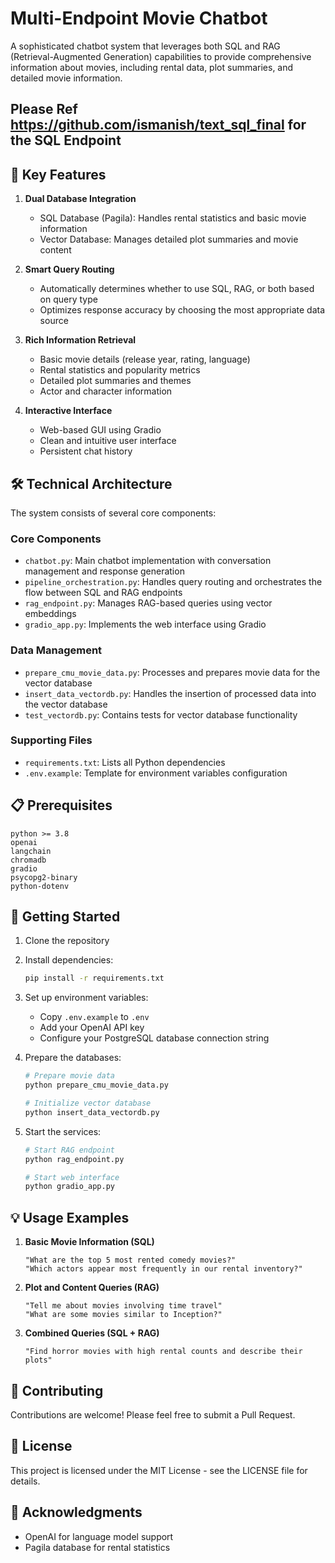 # Multi-Endpoint Movie Chatbot

A sophisticated chatbot system that leverages both SQL and RAG (Retrieval-Augmented Generation) capabilities to provide comprehensive information about movies, including rental data, plot summaries, and detailed movie information.
## Please Ref https://github.com/ismanish/text_sql_final for the SQL Endpoint ##

## 🌟 Key Features

1. **Dual Database Integration**
   - SQL Database (Pagila): Handles rental statistics and basic movie information
   - Vector Database: Manages detailed plot summaries and movie content

2. **Smart Query Routing**
   - Automatically determines whether to use SQL, RAG, or both based on query type
   - Optimizes response accuracy by choosing the most appropriate data source

3. **Rich Information Retrieval**
   - Basic movie details (release year, rating, language)
   - Rental statistics and popularity metrics
   - Detailed plot summaries and themes
   - Actor and character information

4. **Interactive Interface**
   - Web-based GUI using Gradio
   - Clean and intuitive user interface
   - Persistent chat history

## 🛠️ Technical Architecture

The system consists of several core components:

### Core Components
- `chatbot.py`: Main chatbot implementation with conversation management and response generation
- `pipeline_orchestration.py`: Handles query routing and orchestrates the flow between SQL and RAG endpoints
- `rag_endpoint.py`: Manages RAG-based queries using vector embeddings
- `gradio_app.py`: Implements the web interface using Gradio

### Data Management
- `prepare_cmu_movie_data.py`: Processes and prepares movie data for the vector database
- `insert_data_vectordb.py`: Handles the insertion of processed data into the vector database
- `test_vectordb.py`: Contains tests for vector database functionality

### Supporting Files
- `requirements.txt`: Lists all Python dependencies
- `.env.example`: Template for environment variables configuration

## 📋 Prerequisites

```
python >= 3.8
openai
langchain
chromadb
gradio
psycopg2-binary
python-dotenv
```

## 🚀 Getting Started

1. Clone the repository
2. Install dependencies:
   ```bash
   pip install -r requirements.txt
   ```
3. Set up environment variables:
   - Copy `.env.example` to `.env`
   - Add your OpenAI API key
   - Configure your PostgreSQL database connection string

4. Prepare the databases:
   ```bash
   # Prepare movie data
   python prepare_cmu_movie_data.py
   
   # Initialize vector database
   python insert_data_vectordb.py
   ```

5. Start the services:
   ```bash
   # Start RAG endpoint
   python rag_endpoint.py
   
   # Start web interface
   python gradio_app.py
   ```

## 💡 Usage Examples

1. **Basic Movie Information (SQL)**
   ```
   "What are the top 5 most rented comedy movies?"
   "Which actors appear most frequently in our rental inventory?"
   ```

2. **Plot and Content Queries (RAG)**
   ```
   "Tell me about movies involving time travel"
   "What are some movies similar to Inception?"
   ```

3. **Combined Queries (SQL + RAG)**
   ```
   "Find horror movies with high rental counts and describe their plots"
   ```

## 🤝 Contributing

Contributions are welcome! Please feel free to submit a Pull Request.

## 📝 License

This project is licensed under the MIT License - see the LICENSE file for details.

## 🙏 Acknowledgments

- OpenAI for language model support
- Pagila database for rental statistics
